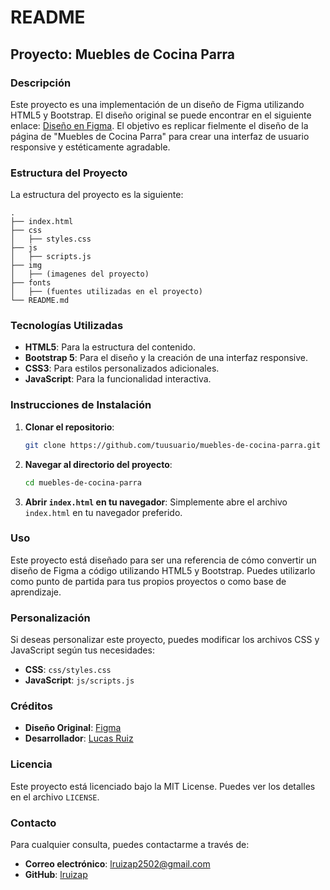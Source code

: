 # README

## Proyecto: Muebles de Cocina Parra

### Descripción
Este proyecto es una implementación de un diseño de Figma utilizando HTML5 y Bootstrap. El diseño original se puede encontrar en el siguiente enlace: [Diseño en Figma](https://www.figma.com/design/JPPat1dcUfuDfl81a9K5ik/Muebles-de-Cocina-Parra-(Copy)?node-id=1%3A2&t=sO0GcjgSotIC9Otx-1). El objetivo es replicar fielmente el diseño de la página de "Muebles de Cocina Parra" para crear una interfaz de usuario responsive y estéticamente agradable.

### Estructura del Proyecto

La estructura del proyecto es la siguiente:

```
.
├── index.html
├── css
│   ├── styles.css
├── js
│   ├── scripts.js
├── img
│   ├── (imagenes del proyecto)
├── fonts
│   ├── (fuentes utilizadas en el proyecto)
└── README.md
```

### Tecnologías Utilizadas

- **HTML5**: Para la estructura del contenido.
- **Bootstrap 5**: Para el diseño y la creación de una interfaz responsive.
- **CSS3**: Para estilos personalizados adicionales.
- **JavaScript**: Para la funcionalidad interactiva.

### Instrucciones de Instalación

1. **Clonar el repositorio**:
   ```bash
   git clone https://github.com/tuusuario/muebles-de-cocina-parra.git
   ```

2. **Navegar al directorio del proyecto**:
   ```bash
   cd muebles-de-cocina-parra
   ```

3. **Abrir `index.html` en tu navegador**:
   Simplemente abre el archivo `index.html` en tu navegador preferido.

### Uso

Este proyecto está diseñado para ser una referencia de cómo convertir un diseño de Figma a código utilizando HTML5 y Bootstrap. Puedes utilizarlo como punto de partida para tus propios proyectos o como base de aprendizaje.

### Personalización

Si deseas personalizar este proyecto, puedes modificar los archivos CSS y JavaScript según tus necesidades:

- **CSS**: `css/styles.css`
- **JavaScript**: `js/scripts.js`

### Créditos

- **Diseño Original**: [Figma](https://www.figma.com/design/JPPat1dcUfuDfl81a9K5ik/Muebles-de-Cocina-Parra-(Copy)?node-id=1%3A2&t=sO0GcjgSotIC9Otx-1)
- **Desarrollador**: [Lucas Ruiz](https://github.com/lruizap)

### Licencia

Este proyecto está licenciado bajo la MIT License. Puedes ver los detalles en el archivo `LICENSE`.

### Contacto

Para cualquier consulta, puedes contactarme a través de:

- **Correo electrónico**: lruizap2502@gmail.com
- **GitHub**: [lruizap](https://github.com/lruizap)
